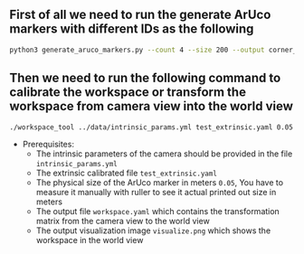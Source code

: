 ## First of all we need to run the generate ArUco markers with different IDs as the following

```bash
python3 generate_aruco_markers.py --count 4 --size 200 --output corner_markers
``` 

## Then we need to run the following command to calibrate the workspace or transform the workspace from camera view into the world view

```bash
./workspace_tool ../data/intrinsic_params.yml test_extrinsic.yaml 0.05 ../data/workspace.yaml visualize.png 0 1 2 3
```


- Prerequisites:
    - The intrinsic parameters of the camera should be provided in the file `intrinsic_params.yml`
    - The extrinsic calibrated file `test_extrinsic.yaml`
    - The physical size of the ArUco marker in meters `0.05`, You have to measure it manually with ruller to see it actual printed out size in meters
    - The output file `workspace.yaml` which contains the transformation matrix from the camera view to the world view
    - The output visualization image `visualize.png` which shows the workspace in the world view 
```